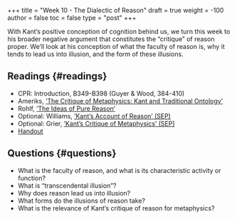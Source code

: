 +++
title = "Week 10 - The Dialectic of Reason"
draft = true
weight = -100
author = false
toc = false
type = "post"
+++

With Kant&rsquo;s positive conception of cognition behind us, we turn this week to
his broader negative argument that constitutes the &ldquo;critique&rdquo; of reason
proper. We&rsquo;ll look at his conception of what the faculty of reason is, why it
tends to lead us into illusion, and the form of these illusions.


## Readings {#readings}

-   CPR: Introduction, B349-B398 (Guyer & Wood, 384-410)
-   Ameriks, [&rsquo;The Critique of Metaphysics: Kant and Traditional Ontology&rsquo;](https://www.dropbox.com/s/uva8t1ssufbz35k/ameriks1992.pdf?dl=0)
-   Rohlf, [&rsquo;The Ideas of Pure Reason&rsquo;](https://www.dropbox.com/s/lblcrj0k4rzpxjs/rohlf2010.pdf?dl=0)
-   Optional: Williams, [&rsquo;Kant&rsquo;s Account of Reason&rsquo; (SEP)](http://plato.stanford.edu/entries/kant-reason/)
-   Optional: Grier, [&rsquo;Kant&rsquo;s Critique of Metaphysics&rsquo; (SEP)](http://plato.stanford.edu/entries/kant-metaphysics/)
-   [Handout](%7Cfilename%7C/pdfs/phil871/phil871kant/9_KantDialectic.pdf)


## Questions {#questions}

-   What is the faculty of reason, and what is its characteristic activity or function?
-   What is &ldquo;transcendental illusion&rdquo;?
-   Why does reason lead us into illusion?
-   What forms do the illusions of reason take?
-   What is the relevance of Kant&rsquo;s critique of reason for metaphysics?
